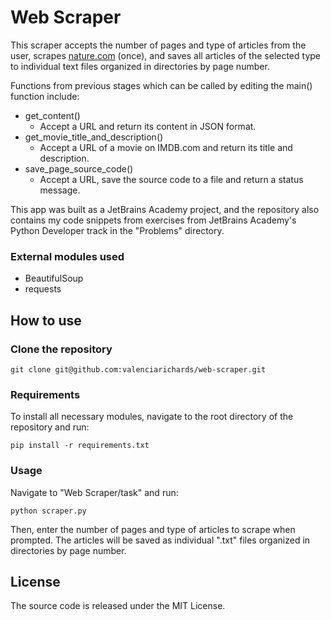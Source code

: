 # Web Scraper

This scraper accepts the number of pages and type of articles from the user, scrapes [nature.com](https://www.nature.com/nature/articles) (once), and saves all articles of the selected type to individual text files organized in directories by page number.

Functions from previous stages which can be called by editing the main() function include:

- get_content()
  - Accept a URL and return its content in JSON format.
- get_movie_title_and_description()
  - Accept a URL of a movie on IMDB.com and return its title and description.
- save_page_source_code()
  - Accept a URL, save the source code to a file and return a status message.

This app was built as a JetBrains Academy project, and the repository also contains my code snippets from exercises from JetBrains Academy's Python Developer track in the "Problems" directory.

### External modules used

- BeautifulSoup
- requests


## How to use


### Clone the repository
```
git clone git@github.com:valenciarichards/web-scraper.git
```

### Requirements

To install all necessary modules, navigate to the root directory of the repository and run: 

```
pip install -r requirements.txt
```

### Usage

Navigate to "Web Scraper/task" and run:

```
python scraper.py
```
Then, enter the number of pages and type of articles to scrape when prompted. The articles will be saved as individual ".txt" files organized in directories by page number.


## License

The source code is released under the MIT License.
